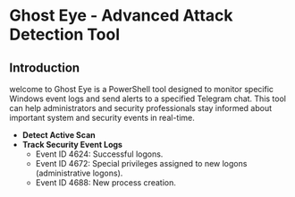 # Ghost Eye - Advanced Attack Detection Tool

## Introduction

welcome to Ghost Eye is a PowerShell tool designed to monitor specific Windows event logs and send alerts to a specified Telegram chat. This tool can help administrators and security professionals stay informed about important system and security events in real-time.

- **Detect Active Scan**
- **Track Security Event Logs**
   - Event ID 4624: Successful logons.
   - Event ID 4672: Special privileges assigned to new logons (administrative logons).
   - Event ID 4688: New process creation.
